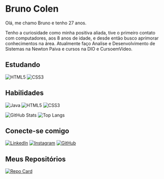 
# Bruno Colen

Olá, me chamo Bruno e tenho 27 anos.

Tenho a curiosidade como minha positiva aliada, tive o primeiro contato com computadores, aos 8 anos de idade, e desde então busco aprimorar conhecimentos na área.
Atualmente faço Analise e Desenvolvimento de Sistemas na Newton Paiva e cursos na DIO e CursoemVídeo.

## Estudando

![HTML5](https://img.shields.io/badge/HTML5-000?style=for-the-badge&logo=html5)
![CSS3](https://img.shields.io/badge/CSS3-000?style=for-the-badge&logo=css3&logoColor=264CE4)

## Habilidades

![Java](https://img.shields.io/badge/Java-000?style=for-the-badge&logo=java)
![HTML5](https://img.shields.io/badge/HTML5-000?style=for-the-badge&logo=html5)
![CSS3](https://img.shields.io/badge/CSS3-000?style=for-the-badge&logo=css3&logoColor=264CE4)

![GitHub Stats](https://github-readme-stats.vercel.app/api?username=brunocolens&theme=transparent&bg_color=000&border_color=30A3DC&show_icons=true&icon_color=30A3DC&title_color=E94D5F&text_color=FFF)
![Top Langs](https://github-readme-stats-git-masterrstaa-rickstaa.vercel.app/api/top-langs/?username=brunocolens&bg_color=000&border_color=30A3DC&title_color=E94D5F&text_color=FFF)

## Conecte-se comigo

[![LinkedIn](https://img.shields.io/badge/LinkedIn-000?style=for-the-badge&logo=linkedin&logoColor=0E76A8)](https://www.linkedin.com/in/brunocolens/)
[![Instagram](https://img.shields.io/badge/Instagram-000?style=for-the-badge&logo=instagram)](https://www.instagram.com/brunocolens/)
[![GitHub](https://img.shields.io/badge/github-000?style=for-the-badge&logo=github&logoColor=white)](https://www.github.com/brunocolens)

## Meus Repositórios

[![Repo Card](https://github-readme-stats.vercel.app/api/pin/?username=brunocolens&repo=html-css&bg_color=000&border_color=30A3DC&show_icons=true&icon_color=30A3DC&title_color=E94D5F&text_color=FFF)](https://github.com/brunocolens/html-css)